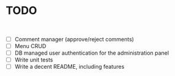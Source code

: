 # TODO

&nbsp;

- [ ] Comment manager (approve/reject comments)
- [ ] Menu CRUD
- [ ] DB managed user authentication for the administration panel
- [ ] Write unit tests
- [ ] Write a decent README, including features